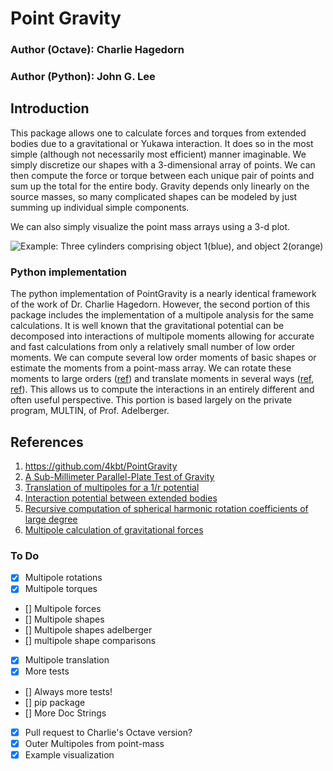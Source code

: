 # Point Gravity
### Author (Octave): Charlie Hagedorn
### Author (Python): John G. Lee

## Introduction

This package allows one to calculate forces and torques from extended bodies 
due to a gravitational or Yukawa interaction. It does so in the most simple 
(although not necessarily most efficient) manner imaginable. We simply
discretize our shapes with a 3-dimensional array of points. We can then 
compute the force or torque between each unique pair of points and sum up the 
total for the entire body. Gravity depends only linearly on the source masses, 
so many complicated shapes can be modeled by just summing up individual simple 
components.

We can also simply visualize the point mass arrays using a 3-d plot.

![Example: Three cylinders comprising object 1(blue), and object 2(orange)](/images/glibEx.png)

### Python implementation

The python implementation of PointGravity is a nearly identical framework of
the work of Dr. Charlie Hagedorn. However, the second portion of this package
includes the implementation of a multipole analysis for the same calculations.
It is well known that the gravitational potential can be decomposed into
interactions of multipole moments allowing for accurate and fast calculations
from only a relatively small number of low order moments. We can compute
several low order moments of basic shapes or estimate the moments from a
point-mass array. We can rotate these moments to large orders ([ref][4]) and 
translate moments in several ways ([ref][2], [ref][3]). This allows us to
compute the interactions in an entirely different and often useful perspective.
This portion is based largely on the private program, MULTIN, of Prof.
Adelberger.

## References
1. https://github.com/4kbt/PointGravity
1. [A Sub-Millimeter Parallel-Plate Test of Gravity][1]
1. [Translation of multipoles for a 1/r potential][2]
1. [Interaction potential between extended bodies][3]
1. [Recursive computation of spherical harmonic rotation coefficients of large degree][4]
1. [Multipole calculation of gravitational forces][5]


[1]: https://digital.lib.washington.edu/researchworks/handle/1773/34135
[2]: https://journals.aps.org/prd/abstract/10.1103/PhysRevD.55.7970
[3]: https://journals.aps.org/prd/abstract/10.1103/PhysRevD.60.107501
[4]: https://arxiv.org/abs/1403.7698
[5]: https://journals.aps.org/prd/abstract/10.1103/PhysRevD.95.124059


### To Do
- [X] Multipole rotations
- [X] Multipole torques
- [] Multipole forces
- [] Multipole shapes
- [] Multipole shapes adelberger
- [] multipole shape comparisons
- [X] Multipole translation
- [X] More tests
- [] Always more tests!
- [] pip package
- [] More Doc Strings
- [X] Pull request to Charlie's Octave version?
- [X] Outer Multipoles from point-mass
- [X] Example visualization